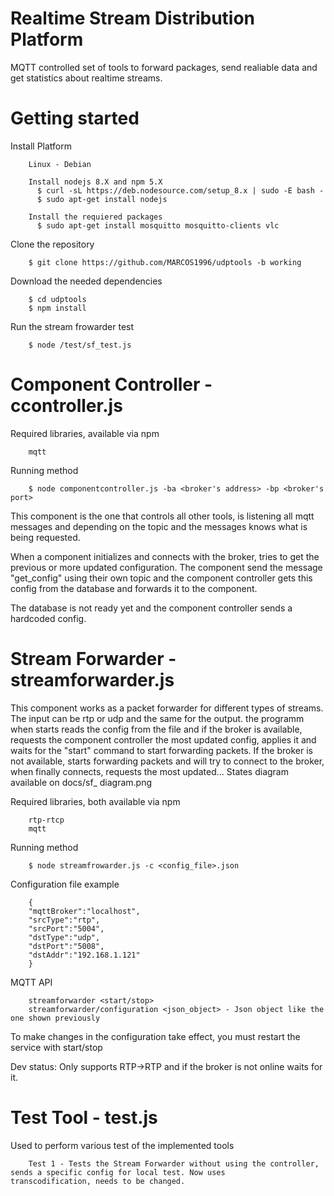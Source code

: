 # Realtime Stream Distribution Platform
MQTT controlled set of tools to forward packages, send realiable data and get statistics about realtime streams.

# Getting started

Install Platform

        Linux - Debian
        
        Install nodejs 8.X and npm 5.X
          $ curl -sL https://deb.nodesource.com/setup_8.x | sudo -E bash -
          $ sudo apt-get install nodejs

        Install the requiered packages
          $ sudo apt-get install mosquitto mosquitto-clients vlc

Clone the repository

        $ git clone https://github.com/MARCOS1996/udptools -b working

Download the needed dependencies

        $ cd udptools
        $ npm install

Run the stream frowarder test

        $ node /test/sf_test.js

# Component Controller - ccontroller.js

Required libraries, available via npm

        mqtt

Running method

        $ node componentcontroller.js -ba <broker's address> -bp <broker's port>

This component is the one that controls all other tools, is listening all mqtt messages and depending on the topic and the messages knows what is being requested.

When a component initializes and connects with the broker, tries to get the previous or more updated configuration. The component send the message "get_config" using their own topic and the component controller gets this config from the database and forwards it to the component.

The database is not ready yet and the component controller sends a hardcoded config.

# Stream Forwarder - streamforwarder.js

This component works as a packet forwarder for different types of streams. The input can be rtp or udp and the same for the output. the programm when starts reads the config from the file and if the broker is available, requests the component controller the most updated config, applies it and waits for the "start" command to start forwarding packets. If the broker is not available, starts forwarding packets and will try to connect to the broker, when finally connects, requests the most updated... States diagram available on docs/sf_ diagram.png

Required libraries, both available via npm

        rtp-rtcp
        mqtt

Running method

        $ node streamfrowarder.js -c <config_file>.json

Configuration file example

        {
        "mqttBroker":"localhost",
        "srcType":"rtp",
        "srcPort":"5004",
        "dstType":"udp",
        "dstPort":"5008",
        "dstAddr":"192.168.1.121"
        }

MQTT API

        streamforwarder <start/stop>
        streamforwarder/configuration <json_object> - Json object like the one shown previously

To make changes in the configuration take effect, you must restart the service with start/stop

Dev status: Only supports RTP->RTP and if the broker is not online waits for it.

# Test Tool - test.js

Used to perform various test of the implemented tools

        Test 1 - Tests the Stream Forwarder without using the controller, sends a specific config for local test. Now uses              transcodification, needs to be changed.
